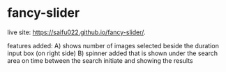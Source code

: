 # fancy-slider
live site: https://saifu022.github.io/fancy-slider/.

features added: A) shows number of images selected beside the duration input box (on right side)
B) spinner added that is shown under the search area on time between the search initiate and showing the results
